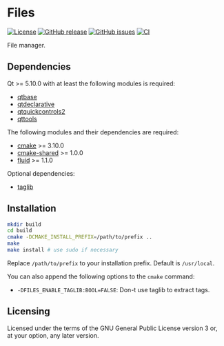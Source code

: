 Files
=====

[![License](https://img.shields.io/badge/license-GPLv3.0%2B-blue.svg)](https://www.gnu.org/licenses/gpl-3.0.html)
[![GitHub release](https://img.shields.io/github/release/lirios/files.svg)](https://github.com/lirios/files)
[![GitHub issues](https://img.shields.io/github/issues/lirios/files.svg)](https://github.com/lirios/files/issues)
[![CI](https://github.com/lirios/files/workflows/CI/badge.svg?branch=develop)](https://github.com/lirios/files/actions?query=workflow%3ACI)

File manager.

## Dependencies

Qt >= 5.10.0 with at least the following modules is required:

 * [qtbase](http://code.qt.io/cgit/qt/qtbase.git)
 * [qtdeclarative](http://code.qt.io/cgit/qt/qtdeclarative.git)
 * [qtquickcontrols2](http://code.qt.io/cgit/qt/qtquickcontrols2.git)
 * [qttools](http://code.qt.io/cgit/qt/qttools.git/)

The following modules and their dependencies are required:

 * [cmake](https://gitlab.kitware.com/cmake/cmake) >= 3.10.0
 * [cmake-shared](https://github.com/lirios/cmake-shared.git) >= 1.0.0
 * [fluid](https://github.com/lirios/fluid.git) >= 1.1.0

Optional dependencies:

 * [taglib](https://github.com/taglib/taglib)

## Installation

```sh
mkdir build
cd build
cmake -DCMAKE_INSTALL_PREFIX=/path/to/prefix ..
make
make install # use sudo if necessary
```

Replace `/path/to/prefix` to your installation prefix.
Default is `/usr/local`.

You can also append the following options to the `cmake` command:

 * `-DFILES_ENABLE_TAGLIB:BOOL=FALSE`: Don-t use taglib to extract tags.

## Licensing

Licensed under the terms of the GNU General Public License version 3 or,
at your option, any later version.
